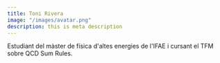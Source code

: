 ```yaml
---
title: Toni Rivera
image: "/images/avatar.png"
description: this is meta description
---
```


Estudiant del màster de física d'altes energies de l'IFAE i cursant el TFM sobre QCD Sum Rules. 

